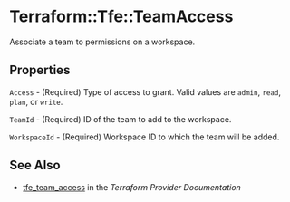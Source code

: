 # Terraform::Tfe::TeamAccess

Associate a team to permissions on a workspace.

## Properties

`Access` - (Required) Type of access to grant. Valid values are `admin`,
`read`, `plan`, or `write`.

`TeamId` - (Required) ID of the team to add to the workspace.

`WorkspaceId` - (Required) Workspace ID to which the team will be added.


## See Also

* [tfe_team_access](https://www.terraform.io/docs/providers/tfe/r/team_access.html) in the _Terraform Provider Documentation_